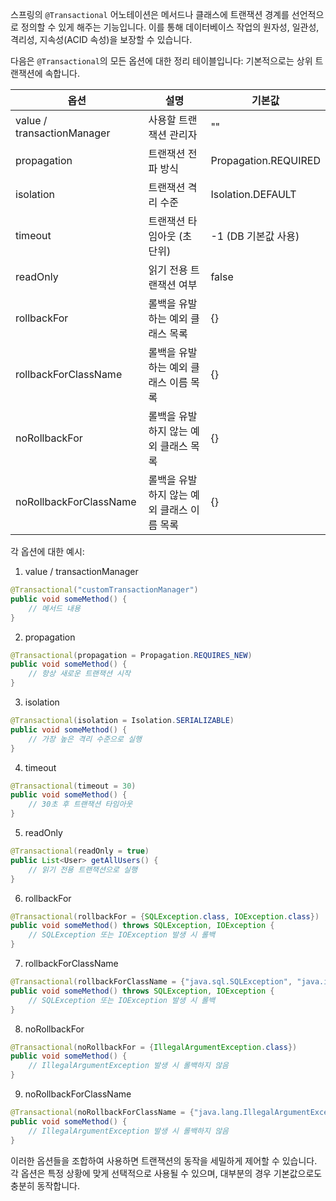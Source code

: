 스프링의 `@Transactional` 어노테이션은 메서드나 클래스에 트랜잭션 경계를 선언적으로 정의할 수 있게 해주는 기능입니다. 
이를 통해 데이터베이스 작업의 원자성, 일관성, 격리성, 지속성(ACID 속성)을 보장할 수 있습니다.

다음은 `@Transactional`의 모든 옵션에 대한 정리 테이블입니다:
기본적으로는 상위 트랜잭션에 속합니다.

| 옵션 | 설명 | 기본값 |
|------|------|--------|
| value / transactionManager | 사용할 트랜잭션 관리자 | "" |
| propagation | 트랜잭션 전파 방식 | Propagation.REQUIRED |
| isolation | 트랜잭션 격리 수준 | Isolation.DEFAULT |
| timeout | 트랜잭션 타임아웃 (초 단위) | -1 (DB 기본값 사용) |
| readOnly | 읽기 전용 트랜잭션 여부 | false |
| rollbackFor | 롤백을 유발하는 예외 클래스 목록 | {} |
| rollbackForClassName | 롤백을 유발하는 예외 클래스 이름 목록 | {} |
| noRollbackFor | 롤백을 유발하지 않는 예외 클래스 목록 | {} |
| noRollbackForClassName | 롤백을 유발하지 않는 예외 클래스 이름 목록 | {} |

각 옵션에 대한 예시:

1. value / transactionManager
```java
@Transactional("customTransactionManager")
public void someMethod() {
    // 메서드 내용
}
```

2. propagation
```java
@Transactional(propagation = Propagation.REQUIRES_NEW)
public void someMethod() {
    // 항상 새로운 트랜잭션 시작
}
```

3. isolation
```java
@Transactional(isolation = Isolation.SERIALIZABLE)
public void someMethod() {
    // 가장 높은 격리 수준으로 실행
}
```

4. timeout
```java
@Transactional(timeout = 30)
public void someMethod() {
    // 30초 후 트랜잭션 타임아웃
}
```

5. readOnly
```java
@Transactional(readOnly = true)
public List<User> getAllUsers() {
    // 읽기 전용 트랜잭션으로 실행
}
```

6. rollbackFor
```java
@Transactional(rollbackFor = {SQLException.class, IOException.class})
public void someMethod() throws SQLException, IOException {
    // SQLException 또는 IOException 발생 시 롤백
}
```

7. rollbackForClassName
```java
@Transactional(rollbackForClassName = {"java.sql.SQLException", "java.io.IOException"})
public void someMethod() throws SQLException, IOException {
    // SQLException 또는 IOException 발생 시 롤백
}
```

8. noRollbackFor
```java
@Transactional(noRollbackFor = {IllegalArgumentException.class})
public void someMethod() {
    // IllegalArgumentException 발생 시 롤백하지 않음
}
```

9. noRollbackForClassName
```java
@Transactional(noRollbackForClassName = {"java.lang.IllegalArgumentException"})
public void someMethod() {
    // IllegalArgumentException 발생 시 롤백하지 않음
}
```

이러한 옵션들을 조합하여 사용하면 트랜잭션의 동작을 세밀하게 제어할 수 있습니다. 각 옵션은 특정 상황에 맞게 선택적으로 사용될 수 있으며, 대부분의 경우 기본값으로도 충분히 동작합니다.